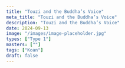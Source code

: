 ```yaml
---
title: "Touzi and the Buddha’s Voice"
meta_title: "Touzi and the Buddha’s Voice"
description: "Touzi and the Buddha’s Voice"
date: 2024-09-13
image: "/images/image-placeholder.jpg"
types: ["Type 1"]
masters: [""]
tags: ["Koan"]
draft: false
---
```


